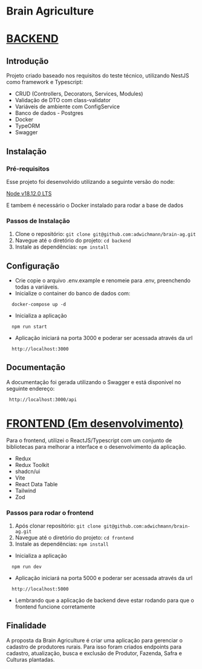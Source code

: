 # Brain Agriculture

# <ins>BACKEND</ins>

## Introdução

Projeto criado baseado nos requisitos do teste técnico, utilizando NestJS como framework e Typescript:

- CRUD (Controllers, Decorators, Services, Modules)
- Validação de DTO com class-validator
- Variáveis de ambiente com ConfigService
- Banco de dados - Postgres
- Docker
- TypeORM
- Swagger

## Instalação

### Pré-requisitos

Esse projeto foi desenvolvido utilizando a seguinte versão do node:

[Node v18.12.0 LTS](https://nodejs.org/en/blog/release/v18.12.0)

E tambem é necessário o Docker instalado para rodar a base de dados

### Passos de Instalação

1. Clone o repositório: `git clone git@github.com:adwichmann/brain-ag.git`
2. Navegue até o diretório do projeto: `cd backend`
3. Instale as dependências: `npm install`

## Configuração

- Crie copie o arquivo .env.example e renomeie para .env, preenchendo todas a variáveis.
- Inicialize o container do banco de dados com:

```
  docker-compose up -d
```

- Inicializa a aplicação

```
  npm run start
```

- Aplicação iniciará na porta 3000 e poderar ser acessada através da url

```
  http://localhost:3000
```

## Documentação

A documentação foi gerada utilizando o Swagger e está disponivel no seguinte endereço:

```
 http://localhost:3000/api
```

# <ins>FRONTEND (Em desenvolvimento)</ins>

Para o frontend, utilizei o ReactJS/Typescript com um conjunto de bibliotecas para melhorar a interface e o desenvolvimento da aplicação.

- Redux
- Redux Toolkit
- shadcn/ui
- Vite
- React Data Table
- Tailwind
- Zod

### Passos para rodar o frontend

1. Após clonar repositório: `git clone git@github.com:adwichmann/brain-ag.git`
2. Navegue até o diretório do projeto: `cd frontend`
3. Instale as dependências: `npm install`

- Inicializa a aplicação

```
  npm run dev
```

- Aplicação iniciará na porta 5000 e poderar ser acessada através da url

```
  http://localhost:5000

```

- Lembrando que a aplicação de backend deve estar rodando para que o frontend funcione corretamente

## Finalidade

A proposta da Brain Agriculture é criar uma aplicação para gerenciar o cadastro de produtores rurais.
Para isso foram criados endpoints para cadastro, atualização, busca e exclusão de Produtor, Fazenda, Safra e Culturas plantadas.
